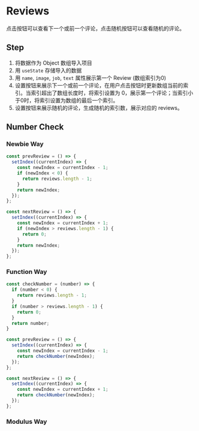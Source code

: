 # Reviews

点击按钮可以查看下一个或前一个评论，点击随机按钮可以查看随机的评论。

## Step

1. 将数据作为 Object 数组导入项目
2. 用 `useState` 存储导入的数据
3. 用 `name`, `image`, `job`, `text` 属性展示第一个 Review (数组索引为0)
4. 设置按钮来展示下一个或前一个评论，在用户点击按钮时更新数组当前的索引。当索引超出了数组长度时，将索引设置为 0，展示第一个评论；当索引小于0时，将索引设置为数组的最后一个索引。
5. 设置按钮来展示随机的评论，生成随机的索引数，展示对应的 reviews。

## Number Check

### Newbie Way
```jsx
const prevReview = () => {
  setIndex((currentIndex) => {
    const newIndex = currentIndex - 1;
    if (newIndex < 0) {
      return reviews.length - 1;
    }
    return newIndex;
  });
};

const nextReview = () => {
  setIndex((currentIndex) => {
    const newIndex = currentIndex + 1;
    if (newIndex > reviews.length - 1) {
      return 0;
    }
    return newIndex;
  });
};
```

### Function Way

```jsx
const checkNumber = (number) => {
  if (number < 0) {
    return reviews.length - 1;
  }
  if (number > reviews.length - 1) {
    return 0;
  }
  return number;
}

const prevReview = () => {
  setIndex((currentIndex) => {
    const newIndex = currentIndex - 1;
    return checkNumber(newIndex);
  });
};

const nextReview = () => {
  setIndex((currentIndex) => {
    const newIndex = currentIndex + 1;
    return checkNumber(newIndex);
  });
};
```

### Modulus Way